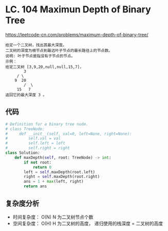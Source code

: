 LC. 104 Maximun Depth of Binary Tree
====
https://leetcode-cn.com/problems/maximum-depth-of-binary-tree/

	给定一个二叉树，找出其最大深度。
	二叉树的深度为根节点到最远叶子节点的最长路径上的节点数。
	说明: 叶子节点是指没有子节点的节点。
	示例：
	给定二叉树 [3,9,20,null,null,15,7]，
			3
		 / \
		9  20
			/  \
		 15   7
	返回它的最大深度 3 。
	
## 代码
```python
# Definition for a binary tree node.
# class TreeNode:
#     def __init__(self, val=0, left=None, right=None):
#         self.val = val
#         self.left = left
#         self.right = right
class Solution:
    def maxDepth(self, root: TreeNode) -> int:
        if not root:
            return 0
        left = self.maxDepth(root.left)
        right = self.maxDepth(root.right)
        ans = 1 + max(left, right)
        return ans
```

## 复杂度分析
- 时间复杂度： O(N) N 为二叉树节点个数
- 空间复杂度： O(H) H 为二叉树的高度， 递归使用的栈深度 = 二叉树的高度
